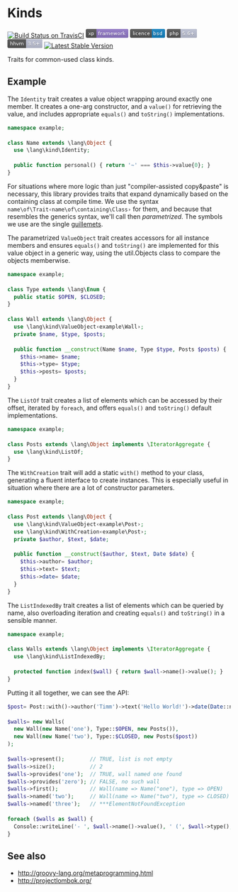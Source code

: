 Kinds
=====

[![Build Status on TravisCI](https://secure.travis-ci.org/xp-forge/kinds.svg)](http://travis-ci.org/xp-forge/kinds)
[![XP Framework Module](https://raw.githubusercontent.com/xp-framework/web/master/static/xp-framework-badge.png)](https://github.com/xp-framework/core)
[![BSD Licence](https://raw.githubusercontent.com/xp-framework/web/master/static/licence-bsd.png)](https://github.com/xp-framework/core/blob/master/LICENCE.md)
[![Required PHP 5.6+](https://raw.githubusercontent.com/xp-framework/web/master/static/php-5_6plus.png)](http://php.net/)
[![Required HHVM 3.5+](https://raw.githubusercontent.com/xp-framework/web/master/static/hhvm-3_5plus.png)](http://hhvm.com/)
[![Latest Stable Version](https://poser.pugx.org/xp-forge/kinds/version.png)](https://packagist.org/packages/xp-forge/kinds)

Traits for common-used class kinds.

Example
-------
The `Identity` trait creates a value object wrapping around exactly one member. It creates a one-arg constructor, and a `value()` for retrieving the value, and includes appropriate `equals()` and `toString()` implementations. 

```php
namespace example;

class Name extends \lang\Object {
  use \lang\kind\Identity;

  public function personal() { return '~' === $this->value{0}; }
}
```

For situations where more logic than just "compiler-assisted copy&paste" is necessary, this library provides traits that expand dynamically based on the containing class at compile time. We use the syntax `name\of\Trait‹name\of\containing\Class›` for them, and because that resembles the generics syntax, we'll call then *parametrized*. The symbols we use are the single [guillemets](http://en.wikipedia.org/wiki/Guillemet).

The parametrized `ValueObject` trait creates accessors for all instance members and ensures `equals()` and `toString()` are implemented for this value object in a generic way, using the util.Objects class to compare the objects memberwise. 

```php
namespace example;

class Type extends \lang\Enum {
  public static $OPEN, $CLOSED;
}

class Wall extends \lang\Object {
  use \lang\kind\ValueObject‹example\Wall›;
  private $name, $type, $posts;

  public function __construct(Name $name, Type $type, Posts $posts) {
    $this->name= $name;
    $this->type= $type;
    $this->posts= $posts;
  }
}
```

The `ListOf` trait creates a list of elements which can be accessed by their offset, iterated by `foreach`, and offers `equals()` and `toString()` default implementations.

```php
namespace example;

class Posts extends \lang\Object implements \IteratorAggregate {
  use \lang\kind\ListOf;
}
```

The `WithCreation` trait will add a static `with()` method to your class, generating a fluent interface to create instances. This is especially useful in situation where there are a lot of constructor parameters.

```php
namespace example;

class Post extends \lang\Object {
  use \lang\kind\ValueObject‹example\Post›;
  use \lang\kind\WithCreation‹example\Post›;
  private $author, $text, $date;

  public function __construct($author, $text, Date $date) {
    $this->author= $author;
    $this->text= $text;
    $this->date= $date;
  }
}
```

The `ListIndexedBy` trait creates a list of elements which can be queried by name, also overloading iteration and creating `equals()` and `toString()` in a sensible manner.

```php
namespace example;

class Walls extends \lang\Object implements \IteratorAggregate {
  use \lang\kind\ListIndexedBy;

  protected function index($wall) { return $wall->name()->value(); }
}
```

Putting it all together, we can see the API:

```php
$post= Post::with()->author('Timm')->text('Hello World!')->date(Date::now())->create();

$walls= new Walls(
  new Wall(new Name('one'), Type::$OPEN, new Posts()),
  new Wall(new Name('two'), Type::$CLOSED, new Posts($post))
);

$walls->present();        // TRUE, list is not empty
$walls->size();           // 2
$walls->provides('one');  // TRUE, wall named one found
$walls->provides('zero'); // FALSE, no such wall
$walls->first();          // Wall(name => Name("one"), type => OPEN)
$walls->named('two');     // Wall(name => Name("two"), type => CLOSED)
$walls->named('three');   // ***ElementNotFoundException

foreach ($walls as $wall) {
  Console::writeLine('- ', $wall->name()->value(), ' (', $wall->type(), ')');
}
```

See also
--------
* http://groovy-lang.org/metaprogramming.html
* http://projectlombok.org/